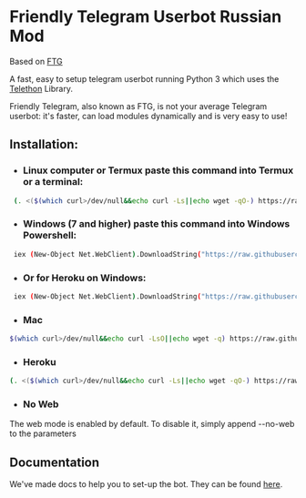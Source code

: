 # Friendly Telegram Userbot Russian Mod
Based on [FTG](https://gitlab.com/friendly-telegram)

A fast, easy to setup telegram userbot running Python 3 which uses the [Telethon](https://github.com/LonamiWebs/Telethon/) Library.

Friendly Telegram, also known as FTG, is not your average Telegram userbot: it's faster, can load modules dynamically and is very easy to use!

## Installation:
* ### Linux computer or Termux paste this command into Termux or a terminal:
 ```sh 
  (. <($(which curl>/dev/null&&echo curl -Ls||echo wget -qO-) https://raw.githubusercontent.com/Jaxer159/friendly-telegram/master/install.sh))
  ```
* ### Windows (7 and higher) paste this command into Windows Powershell:
 ```sh
  iex (New-Object Net.WebClient).DownloadString("https://raw.githubusercontent.com/Jaxer159/friendly-telegram/master/install.ps1")
  ```
* ### Or for Heroku on Windows:
```sh
 iex (New-Object Net.WebClient).DownloadString("https://raw.githubusercontent.com/Jaxer159/friendly-telegram/master/install-heroku.ps1")
 ```
* ### Mac
```sh
$(which curl>/dev/null&&echo curl -LsO||echo wget -q) https://raw.githubusercontent.com/Jaxer159/friendly-telegram/master/install.sh&&(. install.sh --no-web);rm install.sh
```
* ### Heroku
```sh
(. <($(which curl>/dev/null&&echo curl -Ls||echo wget -qO-) https://raw.githubusercontent.com/Jaxer159/friendly-telegram/master/install.sh) --heroku)
```
* ### No Web
The web mode is enabled by default. To disable it, simply append --no-web to the parameters
## Documentation
We've made docs to help you to set-up the bot.
They can be found [here](https://friendly-telegram.gitlab.io).
